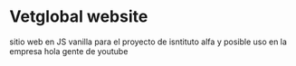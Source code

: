 # Vetglobal website

sitio web en JS vanilla para el proyecto de isntituto alfa y posible uso en la empresa hola gente de youtube